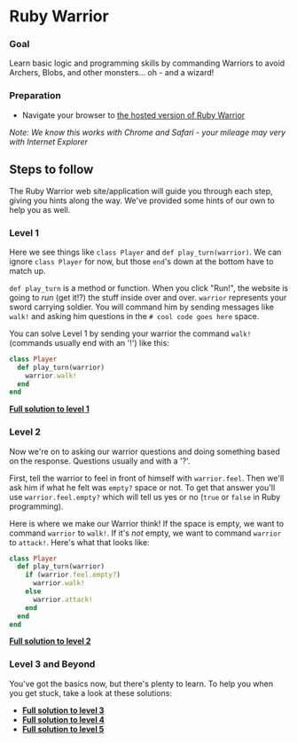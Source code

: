 
# Ruby Warrior

### Goal
Learn basic logic and programming skills by commanding Warriors to avoid Archers, Blobs, and other monsters... oh - and a wizard!


### Preparation
* Navigate your browser to [the hosted version of Ruby Warrior][hosted_ruby_warrior]

_Note: We know this works with Chrome and Safari - your mileage may very with Internet Explorer_


## Steps to follow

The Ruby Warrior web site/application will guide you through each step, giving you hints along the way.  We've provided some hints of our own to help you as well.

### Level 1 

Here we see things like `class Player` and `def play_turn(warrior)`.  We can ignore `class Player` for now, but those `end`'s down at the bottom have to match up.

`def play_turn` is a method or function.  When you click "Run!", the website is going to _run_ (get it!?) the stuff inside over and over.  `warrior` represents your sword carrying soldier.  You will command him by sending messages like `walk!` and asking him questions in the `# cool code goes here` space.

You can solve Level 1 by sending your warrior the command `walk!` (commands usually end with an '!') like this:

```ruby
class Player
  def play_turn(warrior)
    warrior.walk!
  end
end
```

**[Full solution to level 1](./level_1.rb)**

### Level 2
Now we're on to asking our warrior questions and doing something based on the response.  Questions usually and with a '?'.

First, tell the warrior to feel in front of himself with `warrior.feel`.  Then we'll ask him if what he felt was `empty?` space or not.  To get that answer you'll use `warrior.feel.empty?` which will tell us yes or no (`true` or `false` in Ruby programming).

Here is where we make our Warrior think!  If the space is empty, we want to command `warrior` to `walk!`.  If it's _not_ empty, we want to command `warrior` to `attack!`.  Here's what that looks like:

```ruby
class Player
  def play_turn(warrior)
    if (warrior.feel.empty?)
      warrior.walk!
    else
      warrior.attack!
    end
  end
end
```

**[Full solution to level 2](./level_2.rb)**

### Level 3 and Beyond
You've got the basics now, but there's plenty to learn.  To help you when you get stuck, take a look at these solutions:

* **[Full solution to level 3](./level_3.rb)**
* **[Full solution to level 4](./level_4.rb)**
* **[Full solution to level 5](./level_5.rb)**

[hosted_ruby_warrior]: https://www.bloc.io/ruby-warrior/#/
[answers_gist]: https://gist.github.com/robtarr/11226529

